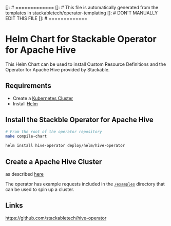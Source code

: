 []: # =============
[]: # This file is automatically generated from the templates in stackabletech/operator-templating
[]: # DON'T MANUALLY EDIT THIS FILE
[]: # =============

# Helm Chart for Stackable Operator for Apache Hive

This Helm Chart can be used to install Custom Resource Definitions and the Operator for Apache Hive provided by Stackable.


## Requirements

- Create a [Kubernetes Cluster](../Readme.md)
- Install [Helm](https://helm.sh/docs/intro/install/)


## Install the Stackble Operator for Apache Hive

```bash
# From the root of the operator repository
make compile-chart

helm install hive-operator deploy/helm/hive-operator
```




## Create a Apache Hive Cluster

as described [here](https://docs.stackable.tech/hive/index.html)



The operator has example requests included in the [`/examples`](https://github.com/stackabletech/hive/operator/tree/main/examples) directory that can be used to spin up a cluster.


## Links

https://github.com/stackabletech/hive-operator


